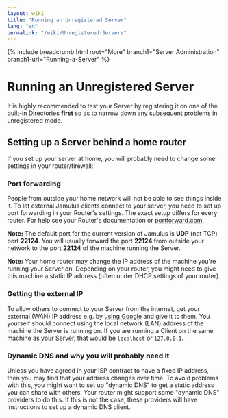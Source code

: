 ```yaml
---
layout: wiki
title: "Running an Unregistered Server"
lang: "en"
permalink: "/wiki/Unregistered-Servers"
---
```


{% include breadcrumb.html root="More" branch1="Server Administration" branch1-url="Running-a-Server" %}

# Running an Unregistered Server

It is highly recommended to test your Server by registering it on one of the built-in Directories **first** so as to narrow down any subsequent problems in unregistered mode.

## Setting up a Server behind a home router

If you set up your server at home, you will probably need to change some settings in your router/firewall:

### Port forwarding

People from outside your home network will not be able to see things inside it. To let external Jamulus clients connect to your server, you need to set up port forwarding in your Router's settings. The exact setup differs for every router. For help see your Router's documentation or [portforward.com](https://portforward.com).

**Note:** The default port for the current version of Jamulus is **UDP** (not TCP) port **22124**. You will usually forward the port **22124** from outside your network to the port **22124** of the machine running the Server.

**Note:** Your home router may change the IP address of the machine you're running your Server on. Depending on your router, you might need to give this machine a static IP address (often under DHCP settings of your router).

### Getting the external IP

To allow others to connect to your Server from the internet, get your external (WAN) IP address e.g. by [using Google](https://www.google.com/search?q=what+is+my+ip) and give it to them.
You yourself should connect using the local network (LAN) address of the machine the Server is running on. If you are running a Client on the same machine as your Server, that would be `localhost` or `127.0.0.1`.


### Dynamic DNS and why you will probably need it

Unless you have agreed in your ISP contract to have a fixed IP address, then you may find that your address changes over time. To avoid problems with this, you might want to set up "dynamic DNS" to get a static address you can share with others. Your router might support some "dynamic DNS" providers to do this. If this is not the case, these providers will have instructions to set up a dynamic DNS client.
